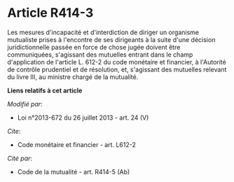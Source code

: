 # Article R414-3

Les mesures d'incapacité et d'interdiction de diriger un organisme mutualiste prises à l'encontre de ses dirigeants à la
suite d'une décision juridictionnelle passée en force de chose jugée doivent être communiquées, s'agissant des mutuelles
entrant dans le champ d'application de l'article L. 612-2 du code monétaire et financier, à l'Autorité de contrôle prudentiel
et de résolution, et, s'agissant des mutuelles relevant du livre III, au ministre chargé de la mutualité.

**Liens relatifs à cet article**

_Modifié par_:

  - Loi n°2013-672 du 26 juillet 2013 - art. 24 (V)

_Cite_:

  - Code monétaire et financier - art. L612-2

_Cité par_:

  - Code de la mutualité - art. R414-5 (Ab)
